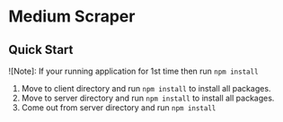 # Medium Scraper

## Quick Start
![Note]: If your running application for 1st time then run `npm install` 
1. Move to client directory and run `npm install` to install all packages.
2. Move to server directory and run `npm install` to install all packages.
3. Come out from server directory and run `npm install`
